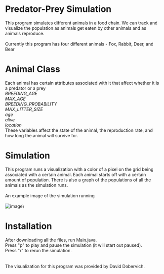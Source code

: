 # Predator-Prey Simulation
This program simulates different animals in a food chain. We can track and visualize the population as animals get eaten by other animals and as animals reproduce.\
\
Currently this program has four different animals - Fox, Rabbit, Deer, and Bear

# Animal Class
Each animal has certain attributes associated with it that affect whether it is a predator or a prey\
_BREEDING_AGE_\
_MAX_AGE_\
_BREEDING_PROBABILITY_\
_MAX_LITTER_SIZE_\
_age_\
_alive_\
_location_\
These variables affect the state of the animal, the reproduction rate, and how long the animal will survive for. 

# Simulation
This program runs a visualization with a color of a pixel on the grid being associated with a certain animal. Each animal starts off with a certain amount of population. There is also a graph of the populations of all the animals as the simulation runs.\
\
An example image of the simulation running\
\
![image](https://github.com/user-attachments/assets/8a4e087e-28e0-4827-b447-155334fa2808)\

# Installation
After downloading all the files, run Main.java.\
Press "p" to play and pause the simulation (it will start out paused).\
Press "r" to rerun the simulation.
\
\
\
The visualization for this program was provided by David Dobervich.
